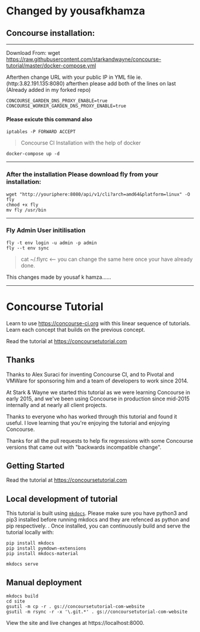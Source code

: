 # Changed by yousafkhamza

## Concourse installation:
-----------------------------
Download From: wget https://raw.githubusercontent.com/starkandwayne/concourse-tutorial/master/docker-compose.yml

Afterthen change URL with your public IP in YML file   ie. (http:3.82.191.135:8080)
afterthen please add both of the lines on last (Already added in my forked repo)

```
CONCOURSE_GARDEN_DNS_PROXY_ENABLE=true
CONCOURSE_WORKER_GARDEN_DNS_PROXY_ENABLE=true
```

#### Please exicute this command also
```
iptables -P FORWARD ACCEPT                  
```

> Concourse CI Installation with the help of docker

```
docker-compose up -d
```

---
### After the installation Please download fly from your installation:
```
wget "http://youriphere:8080/api/v1/cli?arch=amd64&platform=linux" -O fly
chmod +x fly
mv fly /usr/bin
```

---
### Fly Admin User initilisation
```
fly -t env login -u admin -p admin
fly --t env sync
```

> cat ~/.flyrc               <-- you can change the same here once your have already done.

This changes made by yousaf k hamza......

---------
# Concourse Tutorial

Learn to use https://concourse-ci.org with this linear sequence of tutorials. Learn each concept that builds on the previous concept.

Read the tutorial at https://concoursetutorial.com

## Thanks

Thanks to Alex Suraci for inventing Concourse CI, and to Pivotal and VMWare for sponsoring him and a team of developers to work since 2014.

At Stark & Wayne we started this tutorial as we were learning Concourse in early 2015, and we've been using Concourse in production since mid-2015 internally and at nearly all client projects.

Thanks to everyone who has worked through this tutorial and found it useful. I love learning that you're enjoying the tutorial and enjoying Concourse.

Thanks for all the pull requests to help fix regressions with some Concourse versions that came out with "backwards incompatible change".

## Getting Started

Read the tutorial at https://concoursetutorial.com

## Local development of tutorial

This tutorial is built using [`mkdocs`](http://www.mkdocs.org/). Please make sure you have python3 and pip3 installed before running mkdocs and they are refenced as python and pip respectively. . Once installed, you can continuously build and serve the tutorial locally with:

```plain
pip install mkdocs
pip install pymdown-extensions
pip install mkdocs-material

mkdocs serve
```

## Manual deployment

```
mkdocs build
cd site
gsutil -m cp -r . gs://concoursetutorial-com-website
gsutil -m rsync -r -x '\.git.*' . gs://concoursetutorial-com-website

```

View the site and live changes at https://localhost:8000.
